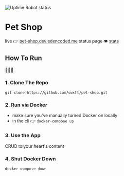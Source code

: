 
![Uptime Robot status](https://img.shields.io/uptimerobot/status/:m795438013-f70ddc3a8022c67611e653b9)
# Pet Shop
live 👉 [pet-shop.dev.edencoded.me](http://pet-shop.dev.edencoded.me/)
status page 👁️ [stats](https://stats.uptimerobot.com/9oXBgcR2nz)

## How To Run
🎽🎽🎽
### 1. Clone The Repo
`git clone https://github.com/swxft/pet-shop.git`

### 2. Run via Docker
- make sure you've manually turned Docker on locally
- in the cli 👉
`docker-compose up` 

### 3. Use the App
CRUD to your heart's content

### 4. Shut Docker Down
`docker-compose down` 
